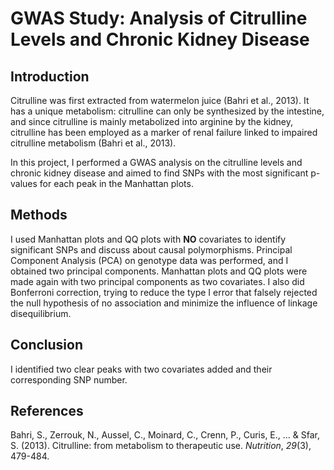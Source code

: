 # GWAS Study: Analysis of Citrulline Levels and Chronic Kidney Disease

## Introduction

Citrulline was first extracted from watermelon juice (Bahri et al., 2013). It has a unique metabolism: citrulline can only be synthesized by the intestine, and since citrulline is mainly metabolized into arginine by the kidney, citrulline has been employed as a marker of renal failure linked to impaired citrulline metabolism (Bahri et al., 2013).

In this project, I performed a GWAS analysis on the citrulline levels and chronic kidney disease and aimed to find SNPs with the most significant p-values for each peak in the Manhattan plots. 

## Methods

I used Manhattan plots and QQ plots with **NO** covariates to identify significant SNPs and discuss about causal polymorphisms. Principal Component Analysis (PCA) on genotype data was performed, and I obtained two principal components. Manhattan plots and QQ plots were made again with two principal components as two covariates. I also did Bonferroni correction, trying to reduce the type I error that falsely rejected the null hypothesis of no association and minimize the influence of linkage disequilibrium.

## Conclusion

I identified two clear peaks with two covariates added and their corresponding SNP number.

## References

Bahri, S., Zerrouk, N., Aussel, C., Moinard, C., Crenn, P., Curis, E., ... & Sfar, S. (2013). Citrulline: from metabolism to therapeutic use. *Nutrition*, *29*(3), 479-484.
